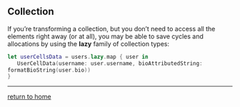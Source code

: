 ## Collection

If you’re transforming a collection, but you don’t need to access all the elements right away (or at all), you may be able to save cycles and allocations by using the **lazy** family of collection types: 

```swift
let userCellsData = users.lazy.map { user in
   UserCellData(username: user.username, bioAttributedString:
formatBioString(user.bio))
}
```
----------------------------------
[return to home](../README.md)

